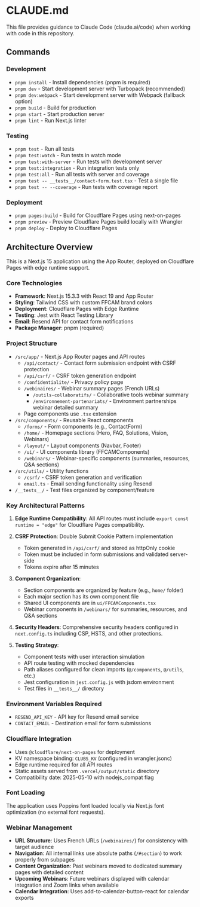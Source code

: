# CLAUDE.md

This file provides guidance to Claude Code (claude.ai/code) when working with code in this repository.

## Commands

### Development
- `pnpm install` - Install dependencies (pnpm is required)
- `pnpm dev` - Start development server with Turbopack (recommended)
- `pnpm dev:webpack` - Start development server with Webpack (fallback option)
- `pnpm build` - Build for production
- `pnpm start` - Start production server
- `pnpm lint` - Run Next.js linter

### Testing
- `pnpm test` - Run all tests
- `pnpm test:watch` - Run tests in watch mode
- `pnpm test:with-server` - Run tests with development server
- `pnpm test:integration` - Run integration tests only
- `pnpm test:all` - Run all tests with server and coverage
- `pnpm test -- __tests__/contact-form.test.tsx` - Test a single file
- `pnpm test -- --coverage` - Run tests with coverage report

### Deployment
- `pnpm pages:build` - Build for Cloudflare Pages using next-on-pages
- `pnpm preview` - Preview Cloudflare Pages build locally with Wrangler
- `pnpm deploy` - Deploy to Cloudflare Pages

## Architecture Overview

This is a Next.js 15 application using the App Router, deployed on Cloudflare Pages with edge runtime support.

### Core Technologies
- **Framework**: Next.js 15.3.3 with React 19 and App Router
- **Styling**: Tailwind CSS with custom FFCAM brand colors
- **Deployment**: Cloudflare Pages with Edge Runtime
- **Testing**: Jest with React Testing Library
- **Email**: Resend API for contact form notifications
- **Package Manager**: pnpm (required)

### Project Structure
- `/src/app/` - Next.js App Router pages and API routes
  - `/api/contact/` - Contact form submission endpoint with CSRF protection
  - `/api/csrf/` - CSRF token generation endpoint
  - `/confidentialite/` - Privacy policy page
  - `/webinaires/` - Webinar summary pages (French URLs)
    - `/outils-collaboratifs/` - Collaborative tools webinar summary
    - `/environnement-partenariats/` - Environment partnerships webinar detailed summary
  - Page components use `.tsx` extension
- `/src/components/` - Reusable React components
  - `/forms/` - Form components (e.g., ContactForm)
  - `/home/` - Homepage sections (Hero, FAQ, Solutions, Vision, Webinars)
  - `/layout/` - Layout components (Navbar, Footer)
  - `/ui/` - UI components library (FFCAMComponents)
  - `/webinars/` - Webinar-specific components (summaries, resources, Q&A sections)
- `/src/utils/` - Utility functions
  - `/csrf/` - CSRF token generation and verification
  - `email.ts` - Email sending functionality using Resend
- `/__tests__/` - Test files organized by component/feature

### Key Architectural Patterns

1. **Edge Runtime Compatibility**: All API routes must include `export const runtime = "edge"` for Cloudflare Pages compatibility.

2. **CSRF Protection**: Double Submit Cookie Pattern implementation
   - Token generated in `/api/csrf/` and stored as httpOnly cookie
   - Token must be included in form submissions and validated server-side
   - Tokens expire after 15 minutes

3. **Component Organization**: 
   - Section components are organized by feature (e.g., `home/` folder)
   - Each major section has its own component file
   - Shared UI components are in `ui/FFCAMComponents.tsx`
   - Webinar components in `/webinars/` for summaries, resources, and Q&A sections

4. **Security Headers**: Comprehensive security headers configured in `next.config.ts` including CSP, HSTS, and other protections.

5. **Testing Strategy**:
   - Component tests with user interaction simulation
   - API route testing with mocked dependencies
   - Path aliases configured for clean imports (`@/components`, `@/utils`, etc.)
   - Jest configuration in `jest.config.js` with jsdom environment
   - Test files in `__tests__/` directory

### Environment Variables Required
- `RESEND_API_KEY` - API key for Resend email service
- `CONTACT_EMAIL` - Destination email for form submissions

### Cloudflare Integration
- Uses `@cloudflare/next-on-pages` for deployment
- KV namespace binding: `CLUBS_KV` (configured in wrangler.jsonc)
- Edge runtime required for all API routes
- Static assets served from `.vercel/output/static` directory
- Compatibility date: 2025-05-10 with nodejs_compat flag

### Font Loading
The application uses Poppins font loaded locally via Next.js font optimization (no external font requests).

### Webinar Management
- **URL Structure**: Uses French URLs (`/webinaires/`) for consistency with target audience
- **Navigation**: All internal links use absolute paths (`/#section`) to work properly from subpages
- **Content Organization**: Past webinars moved to dedicated summary pages with detailed content
- **Upcoming Webinars**: Future webinars displayed with calendar integration and Zoom links when available
- **Calendar Integration**: Uses add-to-calendar-button-react for calendar exports